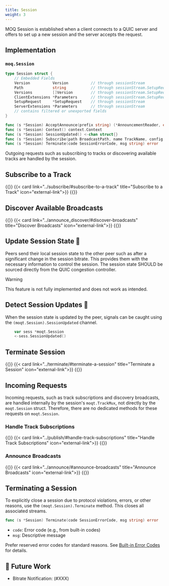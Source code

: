 ```yaml
---
title: Session
weight: 3
---
```


MOQ Session is established when a client connects to a QUIC server and offers to set up a new session and the server accepts the request.

## Implementation

### `moq.Session`

```go
type Session struct {
    // Embedded Fields
    Version          Version          // through sessionStream
    Path             string           // through sessionStream.SetupRequest
    Versions         []Version        // through sessionStream.SetupRequest
    ClientExtensions *Parameters      // through sessionStream.SetupRequest
    SetupRequest     *SetupRequest    // through sessionStream
    ServerExtensions *Parameters      // through sessionStream
    // contains filtered or unexported fields
}

func (s *Session) AcceptAnnounce(prefix string) (*AnnouncementReader, error)
func (s *Session) Context() context.Context
func (s *Session) SessionUpdated() <-chan struct{}
func (s *Session) Subscribe(path BroadcastPath, name TrackName, config *TrackConfig) (*TrackReader, error)
func (s *Session) Terminate(code SessionErrorCode, msg string) error
```

Outgoing requests such as subscribing to tracks or discovering available tracks are handled by the session.

## Subscribe to a Track

{{<cards>}}
    {{< card link="../subscribe/#subscribe-to-a-track" title="Subscribe to a Track" icon="external-link">}}
{{</cards>}}

## Discover Available Broadcasts

{{<cards>}}
    {{< card link="../announce_discover/#discover-broadcasts" title="Discover Broadcasts" icon="external-link">}}
{{</cards>}}

## Update Session State 🚧

Peers send their local session state to the other peer such as after a significant change in the session bitrate. This provides them with the necessary information to control the session.
The session state SHOULD be sourced directly from the QUIC congestion controller.

> [!WARNING]
> This feature is not fully implemented and does not work as intended.

## Detect Session Updates 🚧

When the session state is updated by the peer, signals can be caught using the `(moqt.Session).SessionUpdated` channel.

```go
    var sess *moqt.Session
    <-sess.SessionUpdated()
```

## Terminate Session

{{<cards>}}
    {{< card link="../terminate/#terminate-a-session" title="Terminate a Session" icon="external-link">}}
{{</cards>}}

## Incoming Requests

Incoming requests, such as track subscriptions and discovery broadcasts, are handled internally by the session's `moqt.TrackMux`, not directly by the `moqt.Session` struct. Therefore, there are no dedicated methods for these requests on `moqt.Session`.

### Handle Track Subscriptions

{{<cards>}}
    {{< card link="../publish/#handle-track-subscriptions" title="Handle Track Subscriptions" icon="external-link">}}
{{</cards>}}

### Announce Broadcasts

{{<cards>}}
    {{< card link="../announce/#announce-broadcasts" title="Announce Broadcasts" icon="external-link">}}
{{</cards>}}

## Terminating a Session

To explicitly close a session due to protocol violations, errors, or other reasons, use the `(moqt.Session).Terminate` method. This closes all associated streams.

```go
func (s *Session) Terminate(code SessionErrorCode, msg string) error
```

- `code`: Error code (e.g., from built-in codes)
- `msg`: Descriptive message

Prefer reserved error codes for standard reasons. See [Built-in Error Codes](http://localhost:1313/gomoqt/docs/moq/errors/#built-in-error-codes) for details.

## 📝 Future Work

- Bitrate Notification: (#XXX)
